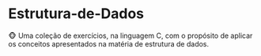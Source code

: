 # Estrutura-de-Dados
:monkey_face: Uma coleção de exercícios, na linguagem C, com o propósito de aplicar os conceitos apresentados na matéria de estrutura de dados.
